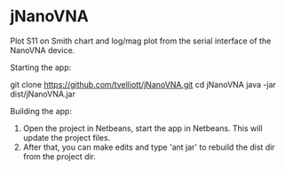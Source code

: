 # jNanoVNA
Plot S11 on Smith chart and log/mag plot from the serial interface of the NanoVNA device.


Starting the app:

   git clone https://github.com/tvelliott/jNanoVNA.git
   cd jNanoVNA
   java -jar dist/jNanoVNA.jar 


Building the app:
   1) Open the project in Netbeans, start the app in Netbeans. This will update the project files.
   2) After that, you can make edits and type 'ant jar' to rebuild the dist dir from the project dir.
   
